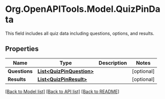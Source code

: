 # Org.OpenAPITools.Model.QuizPinData
This field includes all quiz data including questions, options, and results.

## Properties

Name | Type | Description | Notes
------------ | ------------- | ------------- | -------------
**Questions** | [**List&lt;QuizPinQuestion&gt;**](QuizPinQuestion.md) |  | [optional] 
**Results** | [**List&lt;QuizPinResult&gt;**](QuizPinResult.md) |  | [optional] 

[[Back to Model list]](../README.md#documentation-for-models) [[Back to API list]](../README.md#documentation-for-api-endpoints) [[Back to README]](../README.md)

